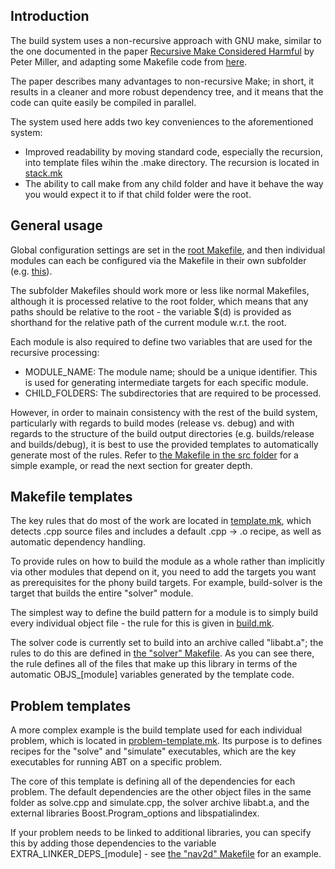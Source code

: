 Introduction
------------
The build system uses a non-recursive approach with GNU make, similar to the
one documented in the paper
[Recursive Make Considered Harmful](http://aegis.sourceforge.net/auug97.pdf)
by Peter Miller, and adapting some Makefile code from
[here](http://evbergen.home.xs4all.nl/nonrecursive-make.html).

The paper describes many advantages to non-recursive Make; in short, it results
in a cleaner and more robust dependency tree, and it means that the code can
quite easily be compiled in parallel.

The system used here adds two key conveniences to the aforementioned system:
- Improved readability by moving standard code, especially the recursion,
	into template files wihin the .make directory.
	The recursion is located in [stack.mk](stack.mk)
- The ability to call make from any child folder and have it behave the way
	you would expect it to if that child folder were the root.

General usage
-------------
Global configuration settings are set in the [root Makefile](../Makefile),
and then individual modules can each be configured via the Makefile in their
own subfolder (e.g. [this](../src/Makefile)).

The subfolder Makefiles should work more or less like normal Makefiles,
although it is processed relative to the root folder, which means that any paths
should be relative to the root - the variable $(d) is provided as shorthand for
the relative path of the current module w.r.t. the root.

Each module is also required to define two variables that are used for the
recursive processing:
- MODULE_NAME: The module name; should be a unique identifier. This is used
    for generating intermediate targets for each specific module.
- CHILD_FOLDERS: The subdirectories that are required to be processed.

However, in order to mainain consistency with the rest of the build system,
particularly with regards to build modes (release vs. debug) and with regards
to the structure of the build output directories (e.g. builds/release
and builds/debug), it is best to use the provided templates to automatically
generate most of the rules. Refer to
[the Makefile in the src folder](../src/Makefile) for a simple example, or read
the next section for greater depth.

Makefile templates
------------------
The key rules that do most of the work are located in
[template.mk](template.mk), which detects .cpp source files and includes
a default .cpp -> .o recipe, as well as automatic dependency handling.

To provide rules on how to build the module as a whole rather than implicitly
via other modules that depend on it, you need to add the targets you want as
prerequisites for the phony build targets. For example,
build-solver
is the target that builds the entire "solver" module.

The simplest way to define the build pattern for a module is to simply build
every individual object file - the rule for this is given in
[build.mk](build.mk).

The solver code is currently set to build into an archive called "libabt.a";
the rules to do this are defined in
[the "solver" Makefile](../src/solver/Makefile).
As you can see there, the rule defines all of the files that make up this
library in terms of the automatic OBJS\_[module] variables generated by
the template code.

Problem templates
-----------------
A more complex example is the build template used for each individual
problem, which is located in [problem-template.mk](problem-template.mk).
Its purpose is to defines recipes for the "solve" and "simulate" executables,
which are the key executables for running ABT on a specific problem.

The core of this template is defining all of the dependencies for each problem.
The default dependencies are the other object files in the same folder as
solve.cpp and simulate.cpp, the solver archive libabt.a, and the external
libraries Boost.Program_options and libspatialindex.

If your problem needs to be linked to additional libraries, you can specify
this by adding those dependencies to the variable
EXTRA_LINKER_DEPS\_[module] - see
[the "nav2d" Makefile](../src/problems/nav2d/Makefile) for an example.
